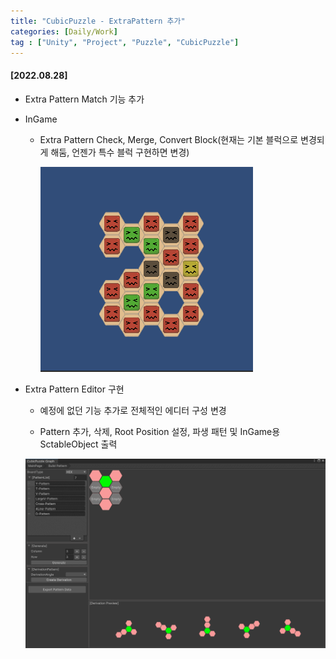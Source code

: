 ```yaml
---
title: "CubicPuzzle - ExtraPattern 추가"
categories: [Daily/Work]
tag : ["Unity", "Project", "Puzzle", "CubicPuzzle"]
---
```




#### [2022.08.28]

- Extra Pattern Match 기능 추가

- InGame

  - Extra Pattern Check, Merge, Convert Block(현재는 기본 블럭으로 변경되게 해둠, 언젠가 특수 블럭 구현하면 변경)

    ![ExtraPattern_match](https://raw.githubusercontent.com/hns17/ImageContainer/main/img/ExtraPattern_match.gif)



- Extra Pattern Editor 구현

  - 예정에 없던 기능 추가로 전체적인 에디터 구성 변경

  - Pattern 추가, 삭제, Root Position 설정, 파생 패턴 및 InGame용 SctableObject 출력

  <img src="https://raw.githubusercontent.com/hns17/ImageContainer/main/img/ExtraPattern_editor.gif" alt="ExtraPattern_editor" style="zoom: 67%;" />

  